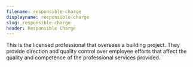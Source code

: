 ```yaml
---
filename: responsible-charge
displayname: responsible-charge
slug: responsible-charge
header: Responsible Charge
---
```


This is the licensed professional that oversees a building project. They provide direction and quality control over employee efforts that affect the quality and competence of the professional services provided.
